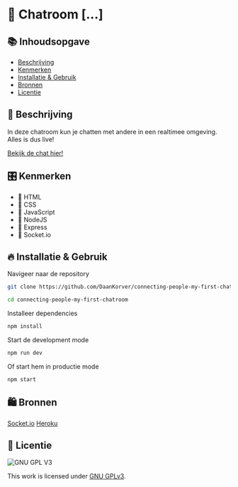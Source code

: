 # 💬 Chatroom [...]

<!-- Geef je project een titel en schrijf in één zin wat het is -->

## 📚 Inhoudsopgave

- [Beschrijving](#beschrijving)
- [Kenmerken](#kenmerken)
- [Installatie & Gebruik](#installatie&gebruk)
- [Bronnen](#bronnen)
- [Licentie](#licentie)

## 📃 Beschrijving

In deze chatroom kun je chatten met andere in een realtimee omgeving. Alles is dus live!

<!-- Voeg een mooie poster visual toe 📸 -->
<!-- Voeg een link toe naar Github Pages 🌐-->

[Bekijk de chat hier!](http://connecting-people-first-chat.herokuapp.com/)

## 🎛️ Kenmerken

- 🧡 HTML
- 💙 CSS
- 💛 JavaScript
- 💚 NodeJS
- 🚂 Express
- 🛟 Socket.io

## 🔥 Installatie & Gebruik

Navigeer naar de repository

```sh
git clone https://github.com/DaanKorver/connecting-people-my-first-chatroom.git

cd connecting-people-my-first-chatroom
```

Installeer dependencies

```sh
npm install
```

Start de development mode

```sh
npm run dev
```

Of start hem in productie mode

```sh
npm start
```

## 🛍️ Bronnen

[Socket.io](https://socket.io/)
[Heroku](https://www.heroku.com/)

## 🪪 Licentie

![GNU GPL V3](https://www.gnu.org/graphics/gplv3-127x51.png)

This work is licensed under [GNU GPLv3](./LICENSE).
